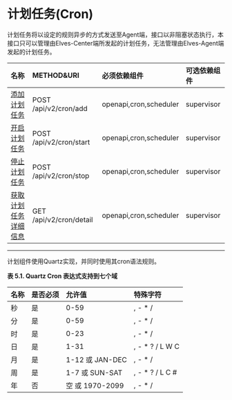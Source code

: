 # 计划任务\(Cron\)

计划任务将以设定的规则异步的方式发送至Agent端，接口以非阻塞状态执行，本接口只可以管理由Elves-Center端所发起的计划任务，无法管理由Elves-Agent端发起的计划任务。

| **名称** | **METHOD&URI** | **必须依赖组件** | **可选依赖组件** |
| :--- | :--- | :--- | :--- |
| [添加计划任务](/api/cron/add.md) | POST /api/v2/cron/add | openapi,cron,scheduler | supervisor |
| [开启计划任务](/api/cron/start.md) | POST /api/v2/cron/start | openapi,cron,scheduler | supervisor |
| [停止计划任务](/api/cron/stop.md) | POST /api/v2/cron/stop | openapi,cron,scheduler | supervisor |
| [获取计划任务详细信息](/api/cron/info.md) | GET /api/v2/cron/detail | openapi,cron,scheduler | supervisor |

---

计划组件使用Quartz实现，并同时使用其cron语法规则。

**表 5.1. Quartz Cron 表达式支持到七个域**

| **名称** | **是否必须** | **允许值** | **特殊字符** |
| :--- | :--- | :--- | :--- |
| 秒 | 是 | 0-59 | , - \* / |
| 分 | 是 | 0-59 | , - \* / |
| 时 | 是 | 0-23 | , - \* / |
| 日 | 是 | 1-31 | , - \* ? / L W C |
| 月 | 是 | 1-12 或 JAN-DEC | , - \* / |
| 周 | 是 | 1-7 或 SUN-SAT | , - \* ? / L C \# |
| 年 | 否 | 空 或 1970-2099 | , - \* / |




